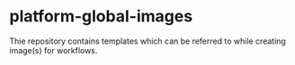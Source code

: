 # platform-global-images

Thie repository contains templates which can be referred to while creating image(s) for workflows.
